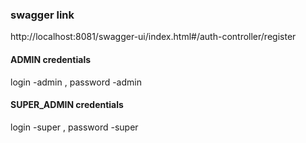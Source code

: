 

### swagger link 
http://localhost:8081/swagger-ui/index.html#/auth-controller/register

#### ADMIN credentials
login -admin ,
password -admin

#### SUPER_ADMIN credentials
login -super ,
password -super